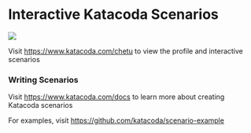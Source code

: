# Interactive Katacoda Scenarios

[![](http://shields.katacoda.com/katacoda/chetu/count.svg)](https://www.katacoda.com/chetu "Get your profile on Katacoda.com")

Visit https://www.katacoda.com/chetu to view the profile and interactive scenarios

### Writing Scenarios
Visit https://www.katacoda.com/docs to learn more about creating Katacoda scenarios

For examples, visit https://github.com/katacoda/scenario-example
